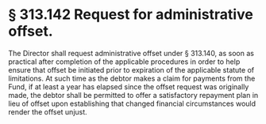 # § 313.142   Request for administrative offset.

The Director shall request administrative offset under § 313.140, as soon as practical after completion of the applicable procedures in order to help ensure that offset be initiated prior to expiration of the applicable statute of limitations. At such time as the debtor makes a claim for payments from the Fund, if at least a year has elapsed since the offset request was originally made, the debtor shall be permitted to offer a satisfactory repayment plan in lieu of offset upon establishing that changed financial circumstances would render the offset unjust. 




